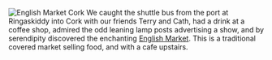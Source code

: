 ![English Market Cork](cork1.jpg)
We caught the shuttle bus from the port at Ringaskiddy
into Cork with our friends Terry and Cath, had a drink at
a coffee shop, admired the odd leaning lamp posts
advertising a show, and by serendipity discovered the
enchanting [English Market](http://www.englishmarket.ie/).
This is a traditional covered market selling food, and with a cafe
upstairs.
